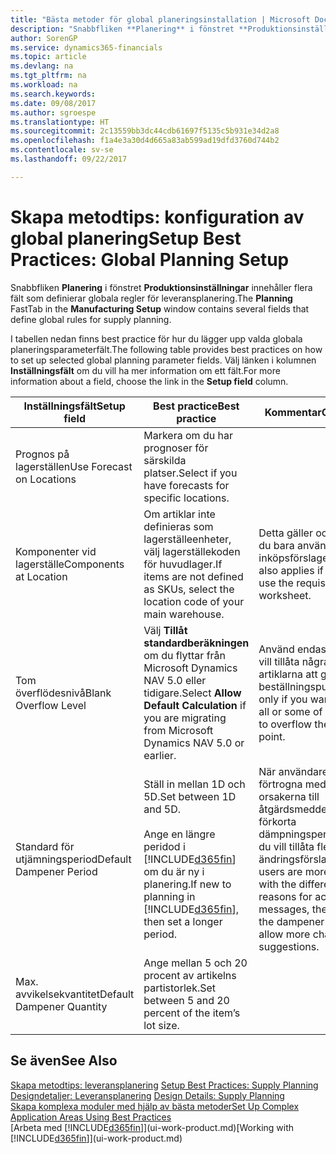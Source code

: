 ```yaml
---
title: "Bästa metoder för global planeringsinstallation | Microsoft Docs"
description: "Snabbfliken **Planering** i fönstret **Produktionsinställningar** innehåller flera fält som definierar globala regler för leveransplanering."
author: SorenGP
ms.service: dynamics365-financials
ms.topic: article
ms.devlang: na
ms.tgt_pltfrm: na
ms.workload: na
ms.search.keywords: 
ms.date: 09/08/2017
ms.author: sgroespe
ms.translationtype: HT
ms.sourcegitcommit: 2c13559bb3dc44cdb61697f5135c5b931e34d2a8
ms.openlocfilehash: f1a4e3a30d4d665a83ab599ad19dfd3760d744b2
ms.contentlocale: sv-se
ms.lasthandoff: 09/22/2017

---
```

# <a name="setup-best-practices-global-planning-setup"></a><span data-ttu-id="a9011-103">Skapa metodtips: konfiguration av global planering</span><span class="sxs-lookup"><span data-stu-id="a9011-103">Setup Best Practices: Global Planning Setup</span></span>
<span data-ttu-id="a9011-104">Snabbfliken **Planering** i fönstret **Produktionsinställningar** innehåller flera fält som definierar globala regler för leveransplanering.</span><span class="sxs-lookup"><span data-stu-id="a9011-104">The **Planning** FastTab in the **Manufacturing Setup** window contains several fields that define global rules for supply planning.</span></span>  

 <span data-ttu-id="a9011-105">I tabellen nedan finns best practice för hur du lägger upp valda globala planeringsparameterfält.</span><span class="sxs-lookup"><span data-stu-id="a9011-105">The following table provides best practices on how to set up selected global planning parameter fields.</span></span> <span data-ttu-id="a9011-106">Välj länken i kolumnen **Inställningsfält** om du vill ha mer information om ett fält.</span><span class="sxs-lookup"><span data-stu-id="a9011-106">For more information about a field, choose the link in the **Setup field** column.</span></span>  

|<span data-ttu-id="a9011-107">Inställningsfält</span><span class="sxs-lookup"><span data-stu-id="a9011-107">Setup field</span></span>|<span data-ttu-id="a9011-108">Best practice</span><span class="sxs-lookup"><span data-stu-id="a9011-108">Best practice</span></span>|<span data-ttu-id="a9011-109">Kommentar</span><span class="sxs-lookup"><span data-stu-id="a9011-109">Comment</span></span>|  
|-----------------|-------------------|-------------|  
|<span data-ttu-id="a9011-110">Prognos på lagerställen</span><span class="sxs-lookup"><span data-stu-id="a9011-110">Use Forecast on Locations</span></span>|<span data-ttu-id="a9011-111">Markera om du har prognoser för särskilda platser.</span><span class="sxs-lookup"><span data-stu-id="a9011-111">Select if you have forecasts for specific locations.</span></span>||  
|<span data-ttu-id="a9011-112">Komponenter vid lagerställe</span><span class="sxs-lookup"><span data-stu-id="a9011-112">Components at Location</span></span>|<span data-ttu-id="a9011-113">Om artiklar inte definieras som lagerställeenheter, välj lagerställekoden för huvudlager.</span><span class="sxs-lookup"><span data-stu-id="a9011-113">If items are not defined as SKUs, select the location code of your main warehouse.</span></span>|<span data-ttu-id="a9011-114">Detta gäller också om du bara använder inköpsförslaget.</span><span class="sxs-lookup"><span data-stu-id="a9011-114">This also applies if you only use the requisition worksheet.</span></span>|  
|<span data-ttu-id="a9011-115">Tom överflödesnivå</span><span class="sxs-lookup"><span data-stu-id="a9011-115">Blank Overflow Level</span></span>|<span data-ttu-id="a9011-116">Välj **Tillåt standardberäkningen** om du flyttar från Microsoft Dynamics NAV 5.0 eller tidigare.</span><span class="sxs-lookup"><span data-stu-id="a9011-116">Select **Allow Default Calculation** if you are migrating from Microsoft Dynamics NAV 5.0 or earlier.</span></span>|<span data-ttu-id="a9011-117">Använd endast om du vill tillåta några eller alla artiklarna att gå över beställningspunkten.</span><span class="sxs-lookup"><span data-stu-id="a9011-117">Use only if you want to allow all or some of your items to overflow the reorder point.</span></span>|  
|<span data-ttu-id="a9011-118">Standard för utjämningsperiod</span><span class="sxs-lookup"><span data-stu-id="a9011-118">Default Dampener Period</span></span>|<span data-ttu-id="a9011-119">Ställ in mellan 1D och 5D.</span><span class="sxs-lookup"><span data-stu-id="a9011-119">Set between 1D and 5D.</span></span><br /><br /> <span data-ttu-id="a9011-120">Ange en längre peridod i [!INCLUDE[d365fin](includes/d365fin_md.md)] om du är ny i planering.</span><span class="sxs-lookup"><span data-stu-id="a9011-120">If new to planning in [!INCLUDE[d365fin](includes/d365fin_md.md)], then set a longer period.</span></span>|<span data-ttu-id="a9011-121">När användare är mer förtrogna med de olika orsakerna till åtgärdsmeddelanden, förkorta dämpningsperioden om du vill tillåta fler ändringsförslag.</span><span class="sxs-lookup"><span data-stu-id="a9011-121">When users are more familiar with the different reasons for action messages, then shorten the dampener period to allow more change suggestions.</span></span>|  
|<span data-ttu-id="a9011-122">Max. avvikelsekvantitet</span><span class="sxs-lookup"><span data-stu-id="a9011-122">Default Dampener Quantity</span></span>|<span data-ttu-id="a9011-123">Ange mellan 5 och 20 procent av artikelns partistorlek.</span><span class="sxs-lookup"><span data-stu-id="a9011-123">Set between 5 and 20 percent of the item’s lot size.</span></span>||  

## <a name="see-also"></a><span data-ttu-id="a9011-124">Se även</span><span class="sxs-lookup"><span data-stu-id="a9011-124">See Also</span></span>  
 <span data-ttu-id="a9011-125">[Skapa metodtips: leveransplanering](setup-best-practices-supply-planning.md) </span><span class="sxs-lookup"><span data-stu-id="a9011-125">[Setup Best Practices: Supply Planning](setup-best-practices-supply-planning.md) </span></span>  
 <span data-ttu-id="a9011-126">[Designdetaljer: Leveransplanering](design-details-supply-planning.md) </span><span class="sxs-lookup"><span data-stu-id="a9011-126">[Design Details: Supply Planning](design-details-supply-planning.md) </span></span>  
 [<span data-ttu-id="a9011-127">Skapa komplexa moduler med hjälp av bästa metoder</span><span class="sxs-lookup"><span data-stu-id="a9011-127">Set Up Complex Application Areas Using Best Practices</span></span>](set-up-complex-application-areas-using-best-practices.md)  
 <span data-ttu-id="a9011-128">[Arbeta med [!INCLUDE[d365fin](includes/d365fin_md.md)]](ui-work-product.md)</span><span class="sxs-lookup"><span data-stu-id="a9011-128">[Working with [!INCLUDE[d365fin](includes/d365fin_md.md)]](ui-work-product.md)</span></span>

